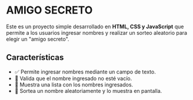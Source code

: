 <h1>AMIGO SECRETO</h1>
  Este es un proyecto simple desarrollado en <strong>HTML, CSS y JavaScript</strong> que permite a los usuarios ingresar nombres y realizar un sorteo aleatorio para elegir un "amigo secreto".</p>

<h2>Características</h2>
        <ul class="feature-list">
            <li>✅ Permite ingresar nombres mediante un campo de texto.</li>
            <li>🛑 Valida que el nombre ingresado no esté vacío.</li>
            <li>📜 Muestra una lista con los nombres ingresados.</li>
            <li>🎲 Sortea un nombre aleatoriamente y lo muestra en pantalla.</li>
        </ul>

